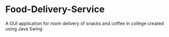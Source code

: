 # Food-Delivery-Service
A GUI application for room delivery of snacks and coffee in college created using Java Swing 
